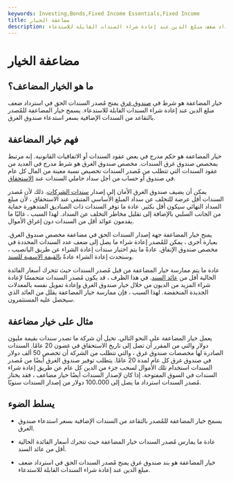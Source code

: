 ```yaml
---
keywords: Investing,Bonds,Fixed Income Essentials,Fixed Income
title: مضاعفة الخيار
description: خيار المضاعفة هو بند صندوق غرق يمنح مُصدر السندات الحق في استرداد ضعف مبلغ الدين عند إعادة شراء السندات القابلة للاستدعاء.
---
```


# مضاعفة الخيار
## ما هو الخيار المضاعف؟

خيار المضاعفة هو شرط في [صندوق غرق](/sinkingfund) يمنح مُصدر السندات الحق في استرداد ضعف مبلغ الدين عند إعادة شراء السندات القابلة للاستدعاء. يسمح خيار المضاعفة للمُصدر بالتقاعد من السندات الإضافية بسعر استدعاء صندوق الغرق.

## فهم خيار المضاعفة

خيار المضاعفة هو حكم مدرج في بعض عقود السندات أو الاتفاقيات القانونية. إنه مرتبط بمخصص صندوق غرق السندات. مخصص صندوق الغرق هو شرط مدرج في العديد من عقود السندات التي تتطلب من مُصدر السندات تخصيص نسبة معينة من المال كل عام في صندوق أو حساب من أجل سداد حاملي السندات عند [الاستحقاق](/maturitydate).

يمكن أن يضيف صندوق الغرق الأمان إلى إصدار [سندات الشركات](/corporatebond). ذلك لأن مُصدر السندات أقل عرضة للتخلف عن سداد المبلغ الأساسي المتبقي عند الاستحقاق ، لأن مبلغ السداد النهائي سيكون أقل بكثير. عادة ما توفر السندات ذات الصناديق المتدهورة حماية من الجانب السلبي بالإضافة إلى تقليل مخاطر التخلف عن السداد. لهذا السبب ، غالبًا ما يقدمون عوائد أقل من السندات دون إغراق الأموال.

يمنح خيار المضاعفة جهة إصدار السندات الحق في مضاعفة مخصص صندوق الغرق. بعبارة أخرى ، يمكن للمُصدر إعادة شراء ما يصل إلى ضعف عدد السندات المحددة في مخصص صندوق الإنفاق. عادةً ما يتم اختيار سندات إعادة الشراء عن طريق اليانصيب ، وستحدث إعادة الشراء عادةً [بالقيمة الاسمية للسند](/parvalue).

عادة ما يتم ممارسة خيار المضاعفة من قبل مُصدر السندات حيث تتحرك أسعار الفائدة الحالية أقل من [عائد السند](/yield). في هذا الظرف ، قد يكون مُصدر السندات متحمسًا لإعادة شراء المزيد من الديون من خلال خيار صندوق الغرق وإعادة تمويل نفسه بالمعدلات الجديدة المنخفضة. لهذا السبب ، فإن ممارسة خيار المضاعفة يقلل من العائد الذي سيحصل عليه المستثمرون.

## مثال على خيار مضاعفة

يعمل خيار المضاعفة على النحو التالي. تخيل أن شركة ما تصدر سندات بقيمة مليون دولار والتي من المقرر أن تصل إلى تاريخ الاستحقاق في غضون 20 عامًا. السندات الصادرة لها مخصصات صندوق غرق ، والتي تتطلب من الشركة أن تخصص 50 ألف دولار في صندوق غرق كل عام لمدة 20 عامًا. يتطلب توفير صندوق الغرق أيضًا من مُصدر السندات استخدام تلك الأموال لسحب جزء من الدين كل عام عن طريق إعادة شراء السندات في السوق المفتوحة. إذا كان لإصدار السندات أيضًا خيار مضاعف ، فقد يختار مُصدر السندات استرداد ما يصل إلى 100،000 دولار من إصدار السندات سنويًا.

## يسلط الضوء

- يسمح خيار المضاعفة للمُصدر بالتقاعد من السندات الإضافية بسعر استدعاء صندوق الغرق.

- عادة ما يمارس مُصدر السندات خيار المضاعفة حيث تتحرك أسعار الفائدة الحالية أقل من عائد السند.

- خيار المضاعفة هو بند صندوق غرق يمنح مُصدر السندات الحق في استرداد ضعف مبلغ الدين عند إعادة شراء السندات القابلة للاستدعاء.

